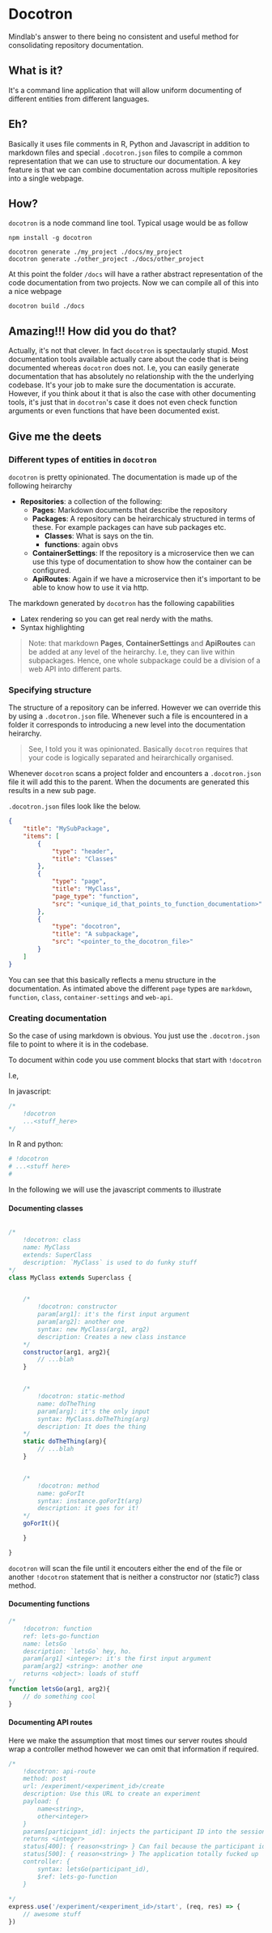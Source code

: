 # Docotron

Mindlab's answer to there being no consistent and useful method for consolidating repository documentation.

## What is it?

It's a command line application that will allow uniform documenting of different entities from different languages.

## Eh?

Basically it uses file comments in R, Python and Javascript in addition to markdown files and special `.docotron.json` files to compile a common representation that we can use to structure our documentation. A key feature is that we can combine documentation across multiple repositories into a single webpage.

## How?

`docotron` is a node command line tool. Typical usage would be as follow

```
npm install -g docotron

docotron generate ./my_project ./docs/my_project
docotron generate ./other_project ./docs/other_project
```

At this point the folder `/docs` will have a rather abstract representation of the code documentation from two projects. Now we can compile all of this into a nice webpage

```
docotron build ./docs
```

## Amazing!!! How did you do that?

Actually, it's not that clever. In fact `docotron` is spectaularly stupid. Most documentation tools available actually care about the code that is being documented whereas `docotron` does not. I.e, you can easily generate documentation that has absolutely no relationship with the the underlying codebase. It's your job to make sure the documentation is accurate. However, if you think about it that is also the case with other documenting tools, it's just that in `docotron`'s case it does not even check function arguments or even functions that have been documented exist.


## Give me the deets

### Different types of entities in `docotron` 

`docotron` is pretty opinionated. The documentation is made up of the following heirarchy

- __Repositories__: a collection of the following:
    - __Pages__: Markdown documents that describe the repository
    - __Packages__: A repository can be heirarchicaly structured in terms of these. For example packages can have sub packages etc.
        - __Classes__: What is says on the tin.
        - __functions__: again obvs
    - __ContainerSettings__: If the repository is a microservice then we can use this type of documentation to show how the container can be configured.
    - __ApiRoutes__: Again if we have a microservice then it's important to be able to know how to use it via http.

The markdown generated by `docotron` has the following capabilities

- Latex rendering so you can get real nerdy with the maths.
- Syntax highlighting

> Note: that markdown __Pages__, __ContainerSettings__ and __ApiRoutes__ can be added at any level of the heirarchy. I.e, they can live within subpackages. Hence, one whole subpackage could be a division of a web API into different parts.

### Specifying structure

The structure of a repository can be inferred. However we can override this by using a `.docotron.json` file. Whenever such a file is encountered in a folder it corresponds to introducing a new level into the documentation heirarchy. 

> See, I told you it was opinionated. Basically `docotron` requires that your code is logically separated and heirarchically organised.

Whenever `docotron` scans a project folder and encounters a `.docotron.json` file it will add this to the parent. When the documents are generated this results in a new sub page.

`.docotron.json` files look like the below.

~~~json
{
    "title": "MySubPackage",
    "items": [
        {
            "type": "header",
            "title": "Classes"
        },
        {
            "type": "page",
            "title": "MyClass",
            "page_type": "function",
            "src": "<unique_id_that_points_to_function_documentation>"
        },
        {
            "type": "docotron",
            "title": "A subpackage",
            "src": "<pointer_to_the_docotron_file>"
        }
    ]    
}
~~~

You can see that this basically reflects a menu structure in the documentation. As intimated above the different `page` types are `markdown`, `function`, `class`, `container-settings` and `web-api`.

### Creating documentation

So the case of using markdown is obvious. You just use the `.docotron.json` file to point to where it is in the codebase.

To document within code you use comment blocks that start with `!docotron`

I.e,

In javascript:
~~~js
/*
    !docotron
    ...<stuff_here>
*/
~~~

In R and python:

~~~r
# !docotron
# ...<stuff here>
#
~~~

In the following we will use the javascript comments to illustrate

#### Documenting classes

~~~js

/*
    !docotron: class
    name: MyClass
    extends: SuperClass
    description: `MyClass` is used to do funky stuff
*/
class MyClass extends Superclass {


    /*
        !docotron: constructor
        param[arg1]: it's the first input argument
        param[arg2]: another one
        syntax: new MyClass(arg1, arg2)
        description: Creates a new class instance
    */
    constructor(arg1, arg2){
        // ...blah
    }


    /*
        !docotron: static-method
        name: doTheThing
        param[arg]: it's the only input
        syntax: MyClass.doTheThing(arg)
        description: It does the thing
    */
    static doTheThing(arg){
        // ...blah
    }


    /*
        !docotron: method
        name: goForIt
        syntax: instance.goForIt(arg)
        description: it goes for it!
    */
    goForIt(){

    }

}

~~~

`docotron` will scan the file until it encouters either the end of the file or another `!docotron` statement that is neither a constructor nor (static?) class method.



#### Documenting functions

~~~js
/*
    !docotron: function
    ref: lets-go-function
    name: letsGo
    description: `letsGo` hey, ho.
    param[arg1] <integer>: it's the first input argument
    param[arg2] <string>: another one
    returns <object>: loads of stuff 
*/
function letsGo(arg1, arg2){
    // do something cool
}
~~~


#### Documenting API routes

Here we make the assumption that most times our server routes should wrap a controller method however we can omit that information if required.

~~~js
/*
    !docotron: api-route
    method: post
    url: /experiment/<experiment_id>/create
    description: Use this URL to create an experiment
    payload: {
        name<string>,
        other<integer>
    }
    params[participant_id]: injects the participant ID into the session
    returns <integer>
    status[400]: { reason<string> } Can fail because the participant id is already in use
    status[500]: { reason<string> } The application totally fucked up
    controller: {
        syntax: letsGo(participant_id),
        $ref: lets-go-function
    }
    
*/
express.use('/experiment/<experiment_id>/start', (req, res) => {
    // awesome stuff
})
~~~
